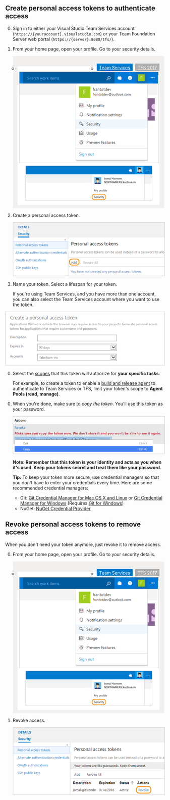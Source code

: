 ## Create personal access tokens to authenticate access

0.  Sign in to either your Visual Studio Team Services account (```https://{youraccount}.visualstudio.com```)
or your Team Foundation Server web portal (```https://{server}:8080/tfs/```).

0.  From your home page, open your profile. Go to your security details.

	<div style="background-color: #f2f0ee;padding-top:10px;padding-bottom:10px;">

	<ul class="nav nav-pills" style="padding-right:15px;padding-left:15px;padding-bottom:5px;vertical-align:top;font-size:18px;">
		<li style="float:left;" data-toggle="collapse" data-target="#my-security"></li>
		<li style="float: right;"><a style="max-width: 374px;min-width: 120px;vertical-align: top;background-color:#AEAEAE;margin: 0px 0px 0px 8px;min-width:90px;color: #fff;border: solid 2px #AEAEAE;border-radius: 0;padding: 2px 6px 0px 6px;outline-style:none;height:32px;font-size:14px;font-weight:400" data-toggle="pill" href="#tfs15">TFS 2017</a></li>
		<li class="active" style="float: right"><a style="max-width: 374px;min-width: 120px;vertical-align: top;background-color:#007acc;margin: 0px 0px 0px 0px;min-width:90px;color: #fff;border: solid 2px #007acc;border-radius: 0;padding: 2px 6px 0px 6px;outline-style:none;height:32px;font-size:14px;font-weight:400" data-toggle="pill" href="#ts">Team Services</a></li>
	</ul>

	<div id="my-security" class="tab-content collapse in fade" style="background-color: #ffffff;margin-left: 15px;margin-right:15px;padding: 5px 5px 5px 5px;">
	<div id="ts" class="tab-pane fade in active">

	<img alt="Go to Team Services account home, open your profile, go to Security" src="./_img/my-profile-team-services.png" style="border: 1px solid #CCCCCC" />

	</div>

	<div class="tab-pane fade" id="tfs15" style="background-color: #ffffff;margin-left: 15px;margin-right:15px;padding: 5px 5px 5px 5px;">

	<img alt="TFS home page, open your profile, go to Security" src="./_img/my-profile-tfs.png" style="border: 1px solid #CCCCCC" />

	</div></div></div>

0. Create a personal access token.

   <img alt="Add a personal access token" src="./_img/add-personal-access-token.png" style="border: 1px solid #CCCCCC" />

0.  Name your token. Select a lifespan for your token.

	If you're using Team Services, and you have more than one account,
	you can also select the Team Services account where you want to use the token.

   <img alt="Name your token, select a lifespan. If using Team Services, select an account for your token" src="./_img/setup-personal-access-token.png" style="border: 1px solid #CCCCCC" />

0.  Select the [scopes](../../integrate/get-started/authentication/oauth.md#scopes)
that this token will authorize for **your specific tasks**.

	For example, to create a token to enable a [build and release agent](../../build/concepts/agents/agents.md) to authenticate to Team Services or TFS, 
	limit your token's scope to **Agent Pools (read, manage)**. 

   <!-- <img alt="Select scopes for this token" src="./_img/select-personal-access-token-scopes.png" style="border: 1px solid #CCCCCC" />  -->

0. When you're done, make sure to *copy the token*. You'll use this token as your password.

   <img alt="Use token as the password for your git tools or apps" src="./_img/create-personal-access-token.png" style="border: 1px solid #CCCCCC" />

   **Note: Remember that this token is your identity and acts as you when it's used.
	Keep your tokens secret and treat them like your password.**

	**Tip:** To keep your token more secure, use credential managers
	so that you don't have to enter your credentials every time.
	Here are some recommended credential managers:

	*	Git: [Git Credential Manager for Mac OS X and Linux](https://github.com/Microsoft/Git-Credential-Manager-for-Mac-and-Linux)
	or [Git Credential Manager for Windows](https://github.com/Microsoft/Git-Credential-Manager-for-Windows)
	(Requires [Git for Windows](https://www.git-scm.com/download/win))
	*	NuGet: [NuGet Credential Provider](https://www.visualstudio.com/get-started/package/nuget/auth)

## Revoke personal access tokens to remove access

When you don't need your token anymore, just revoke it to remove access.

0. From your home page, open your profile. Go to your security details.

	<div style="background-color: #f2f0ee;padding-top:10px;padding-bottom:10px;">

	<ul class="nav nav-pills" style="padding-right:15px;padding-left:15px;padding-bottom:5px;vertical-align:top;font-size:18px;">
		<li style="float:left;" data-toggle="collapse" data-target="#my-security2"></li>
		<li style="float: right;"><a style="max-width: 374px;min-width: 120px;vertical-align: top;background-color:#AEAEAE;margin: 0px 0px 0px 8px;min-width:90px;color: #fff;border: solid 2px #AEAEAE;border-radius: 0;padding: 2px 6px 0px 6px;outline-style:none;height:32px;font-size:14px;font-weight:400" data-toggle="pill" href="#tfs15-2">TFS 2017</a></li>
		<li class="active" style="float: right"><a style="max-width: 374px;min-width: 120px;vertical-align: top;background-color:#007acc;margin: 0px 0px 0px 0px;min-width:90px;color: #fff;border: solid 2px #007acc;border-radius: 0;padding: 2px 6px 0px 6px;outline-style:none;height:32px;font-size:14px;font-weight:400" data-toggle="pill" href="#ts-2">Team Services</a></li>
	</ul>

	<div id="my-security2" class="tab-content collapse in fade" style="background-color: #ffffff;margin-left: 15px;margin-right:15px;padding: 5px 5px 5px 5px;">
	<div id="ts-2" class="tab-pane fade in active">

	<img alt="Go to Team Services account home page, open your profile, go to Security" src="./_img/my-profile-team-services.png" style="border: 1px solid #CCCCCC" />

	</div>

	<div class="tab-pane fade" id="tfs15-2" style="background-color: #ffffff;margin-left: 15px;margin-right:15px;padding: 5px 5px 5px 5px;">

	<img alt="Go to TFS home page, open your profile, go to Security" src="./_img/my-profile-tfs.png" style="border: 1px solid #CCCCCC" />

	</div></div></div>

0.	Revoke access.

	<img alt="Revoke a token or all tokens" src="./_img/revoke-personal-access-tokens.png" style="border: 1px solid #CCCCCC" />
